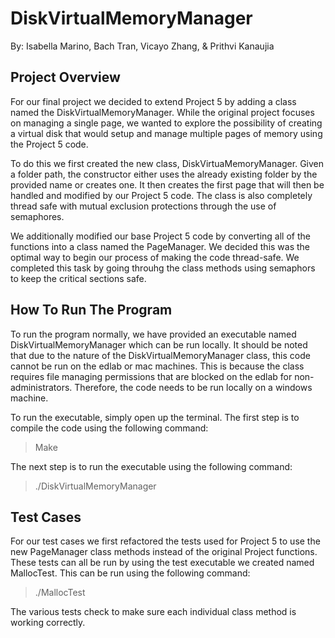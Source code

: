 # DiskVirtualMemoryManager

By: Isabella Marino, Bach Tran, Vicayo Zhang, & Prithvi Kanaujia

## Project Overview

For our final project we decided to extend Project 5 by adding a class named the DiskVirtualMemoryManager. While the original project focuses on managing a single page, we wanted to explore the possibility of creating a virtual disk that would setup and manage multiple pages of memory using the Project 5 code.

To do this we first created the new class, DiskVirtuaMemoryManager. Given a folder path, the constructor either uses the already existing folder by the provided name or creates one. It then creates the first page that will then be handled and modified by our Project 5 code. The class is also completely thread safe with mutual exclusion protections through the use of semaphores.

We additionally modified our base Project 5 code by converting all of the functions into a class named the PageManager. We decided this was the optimal way to begin our process of making the code thread-safe. We completed this task by going throuhg the class methods using semaphors to keep the critical sections safe.

## How To Run The Program

To run the program normally, we have provided an executable named DiskVirtualMemoryManager which can be run locally. It should be noted that due to the nature of the DiskVirtualMemoryManager class, this code cannot be run on the edlab or mac machines. This is because the class requires file managing permissions that are blocked on the edlab for non-administrators. Therefore, the code needs to be run locally on a windows machine. 


To run the executable, simply open up the terminal. The first step is to compile the code using the following command:

> Make

The next step is to run the executable using the following command:

>./DiskVirtualMemoryManager

## Test Cases

For our test cases we first refactored the tests used for Project 5 to use the new PageManager class methods instead of the original Project functions. These tests can all be run by using the test executable we created named MallocTest. This can be run using the following command:

>./MallocTest

The various tests check to make sure each individual class method is working correctly. 
